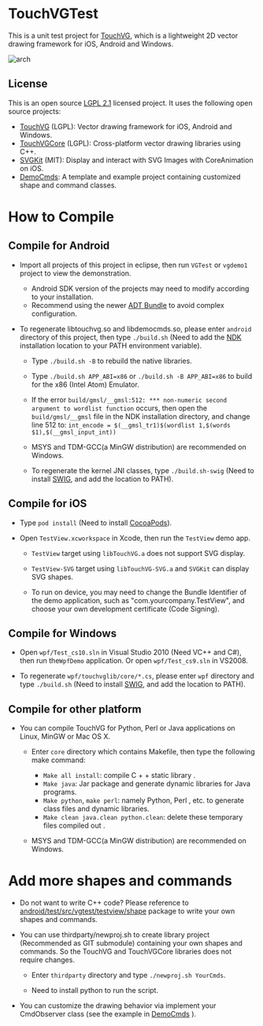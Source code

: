 # TouchVGTest

This is a unit test project for [TouchVG](https://github.com/touchvg/TouchVG), which is a lightweight 2D vector drawing framework for iOS, Android and Windows.

![arch](http://touchvg.github.io/images/arch.svg)

## License

This is an open source [LGPL 2.1](LICENSE.md) licensed project. It uses the following open source projects:

- [TouchVG](https://github.com/touchvg/TouchVG) (LGPL): Vector drawing framework for iOS, Android and Windows.
- [TouchVGCore](https://github.com/touchvg/TouchVGCore) (LGPL): Cross-platform vector drawing libraries using C++.
- [SVGKit](https://github.com/SVGKit/SVGKit) (MIT): Display and interact with SVG Images with CoreAnimation on iOS.
- [DemoCmds](https://github.com/touchvg/DemoCmds): A template and example project containing customized shape and command classes.

# How to Compile

## Compile for Android

- Import all projects of this project in eclipse, then run `VGTest` or `vgdemo1` project to view the demonstration.

  - Android SDK version of the projects may need to modify according to your installation.
  - Recommend using the newer [ADT Bundle](http://developer.android.com/sdk/index.html) to avoid complex configuration.

-  To regenerate libtouchvg.so and libdemocmds.so, please enter `android` directory of this project, then type `./build.sh`
(Need to add the [NDK](http://developer.android.com/tools/sdk/ndk/index.html) installation location to your PATH environment variable).

   - Type `./build.sh -B` to rebuild the native libraries.
   
   - Type `./build.sh APP_ABI=x86` or `./build.sh -B APP_ABI=x86` to build for the x86 (Intel Atom) Emulator.

   - If the error `build/gmsl/__gmsl:512: *** non-numeric second argument to wordlist function` occurs, then open the `build/gmsl/__gmsl` file in the NDK installation directory, and change line 512 to:
     `int_encode = $(__gmsl_tr1)$(wordlist 1,$(words $1),$(__gmsl_input_int))`

   - MSYS and TDM-GCC(a MinGW distribution) are recommended on Windows.

   - To regenerate the kernel JNI classes, type `./build.sh-swig`
(Need to install [SWIG](http://sourceforge.net/projects/swig/files/), and add the location to PATH).

## Compile for iOS

- Type `pod install` (Need to install [CocoaPods](http://cocoapods.org)).
- Open `TestView.xcworkspace` in Xcode, then run the `TestView` demo app.
   
   - `TestView` target using `libTouchVG.a` does not support SVG display.

   - `TestView-SVG` target using `libTouchVG-SVG.a` and `SVGKit` can display SVG shapes.

   - To run on device, you may need to change the Bundle Identifier of the demo application, such as "com.yourcompany.TestView", and choose your own development certificate (Code Signing).

## Compile for Windows

- Open `wpf/Test_cs10.sln` in Visual Studio 2010 (Need VC++ and C#), then run the`WpfDemo` application. Or open `wpf/Test_cs9.sln` in VS2008.

- To regenerate `wpf/touchvglib/core/*.cs`, please enter `wpf` directory and type `./build.sh`
(Need to install [SWIG](http://sourceforge.net/projects/swig/files/), and add the location to PATH).

## Compile for other platform

- You can compile TouchVG for Python, Perl or Java applications on Linux, MinGW or Mac OS X.

  - Enter `core` directory which contains Makefile, then type the following make command:

     - `Make all install`: compile C + + static library .
     - `Make java`: Jar package and generate dynamic libraries for Java programs.
     - `Make python`, `make perl`: namely Python, Perl , etc. to generate class files and dynamic libraries.
     - `Make clean java.clean python.clean`: delete these temporary files compiled out .

   - MSYS and TDM-GCC(a MinGW distribution) are recommended on Windows.
 
# Add more shapes and commands

- Do not want to write C++ code? Please reference to [android/test/src/vgtest/testview/shape](android/test/src/vgtest/testview/shape) package to write your own shapes and commands.

- You can use thirdparty/newproj.sh to create library project (Recommended as GIT submodule) containing your own shapes and commands. So the TouchVG and TouchVGCore libraries does not require changes.

  - Enter `thirdparty` directory and type `./newproj.sh YourCmds`.
    
  - Need to install python to run the script.
 
- You can customize the drawing behavior via implement your CmdObserver class (see the example in [DemoCmds](https://github.com/touchvg/DemoCmds) ).
